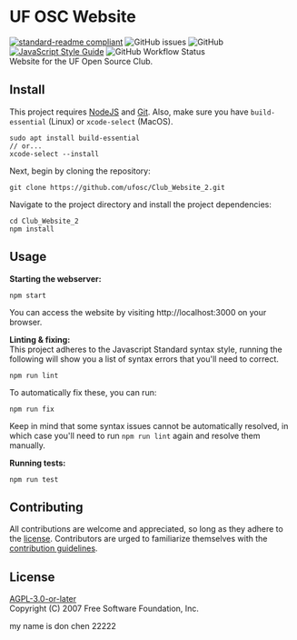 # UF OSC Website
[![standard-readme compliant](https://img.shields.io/badge/readme%20style-standard-brightgreen.svg?style=flat-square)](https://github.com/RichardLitt/standard-readme) ![GitHub issues](https://img.shields.io/github/issues-raw/ufosc/Club_Website_2) ![GitHub](https://img.shields.io/github/license/ufosc/Club_Website_2) [![JavaScript Style Guide](https://img.shields.io/badge/code_style-standard-brightgreen.svg)](https://standardjs.com) ![GitHub Workflow Status](https://img.shields.io/github/workflow/status/ufosc/Club_Website_2/Node.js%20CI)
<br/>
Website for the UF Open Source Club.
## Install
This project requires [NodeJS](https://nodejs.org/en/) and [Git](https://git-scm.com). Also, make sure you have `build-essential` (Linux) or `xcode-select` (MacOS).
```
sudo apt install build-essential
// or...
xcode-select --install
```

Next, begin by cloning the repository:
```
git clone https://github.com/ufosc/Club_Website_2.git
```

Navigate to the project directory and install the project dependencies:
```
cd Club_Website_2
npm install
```
## Usage
<b>Starting the webserver:</b>
```
npm start
```
You can access the website by visiting http://localhost:3000 on your browser.

<b>Linting & fixing:</b>
<br/>
This project adheres to the Javascript Standard syntax style, running the following will show you a list of syntax errors that you'll need to correct.
```
npm run lint
```
To automatically fix these, you can run:
```
npm run fix
```
Keep in mind that some syntax issues cannot be automatically resolved, in which case you'll need to run `npm run lint` again and resolve them manually.


<b>Running tests:</b>
```
npm run test
```
## Contributing
All contributions are welcome and appreciated, so long as they adhere to the [license](#license). Contributors are urged to familiarize themselves with the [contribution guidelines](CONTRIBUTING.md).
## License
[AGPL-3.0-or-later](LICENSE.md) <br/>
Copyright (C) 2007 Free Software Foundation, Inc.

my name is don chen 22222